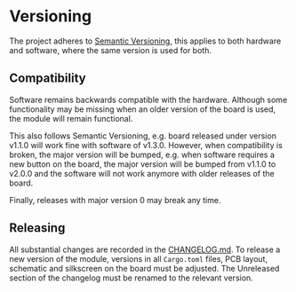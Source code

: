 # Versioning

The project adheres to [Semantic Versioning](https://semver.org/), this applies
to both hardware and software, where the same version is used for both.

## Compatibility

Software remains backwards compatible with the hardware. Although some
functionality may be missing when an older version of the board is used, the
module will remain functional.

This also follows Semantic Versioning, e.g. board released under version v1.1.0
will work fine with software of v1.3.0. However, when compatibility is broken,
the major version will be bumped, e.g. when software requires a new button on
the board, the major version will be bumped from v1.1.0 to v2.0.0 and the
software will not work anymore with older releases of the board.

Finally, releases with major version 0 may break any time.

## Releasing

All substantial changes are recorded in the [CHANGELOG.md](CHANGELOG.md). To
release a new version of the module, versions in all `Cargo.toml` files, PCB
layout, schematic and silkscreen on the board must be adjusted. The Unreleased
section of the changelog must be renamed to the relevant version.
